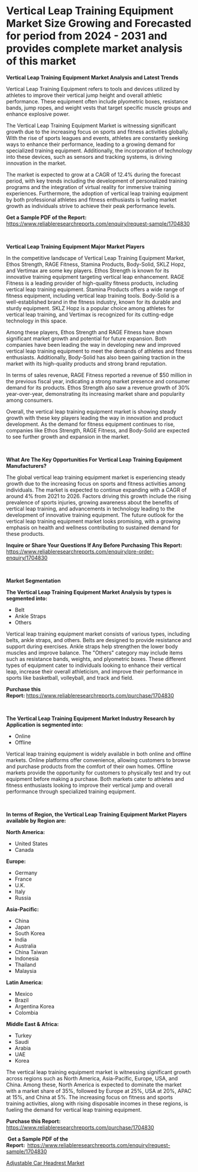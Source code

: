 <p><h1>Vertical Leap Training Equipment Market Size Growing and Forecasted for period from 2024 - 2031 and provides complete market analysis of this market</h1></p><p><strong>Vertical Leap Training Equipment Market Analysis and Latest Trends</strong></p>
<p><p>Vertical Leap Training Equipment refers to tools and devices utilized by athletes to improve their vertical jump height and overall athletic performance. These equipment often include plyometric boxes, resistance bands, jump ropes, and weight vests that target specific muscle groups and enhance explosive power.</p><p>The Vertical Leap Training Equipment Market is witnessing significant growth due to the increasing focus on sports and fitness activities globally. With the rise of sports leagues and events, athletes are constantly seeking ways to enhance their performance, leading to a growing demand for specialized training equipment. Additionally, the incorporation of technology into these devices, such as sensors and tracking systems, is driving innovation in the market.</p><p>The market is expected to grow at a CAGR of 12.4% during the forecast period, with key trends including the development of personalized training programs and the integration of virtual reality for immersive training experiences. Furthermore, the adoption of vertical leap training equipment by both professional athletes and fitness enthusiasts is fueling market growth as individuals strive to achieve their peak performance levels.</p></p>
<p><strong>Get a Sample PDF of the Report:&nbsp;</strong> <a href="https://www.reliableresearchreports.com/enquiry/request-sample/1704830">https://www.reliableresearchreports.com/enquiry/request-sample/1704830</a></p>
<p>&nbsp;</p>
<p><strong>Vertical Leap Training Equipment Major Market Players</strong></p>
<p><p>In the competitive landscape of Vertical Leap Training Equipment Market, Ethos Strength, RAGE Fitness, Stamina Products, Body-Solid, SKLZ Hopz, and Vertimax are some key players. Ethos Strength is known for its innovative training equipment targeting vertical leap enhancement. RAGE Fitness is a leading provider of high-quality fitness products, including vertical leap training equipment. Stamina Products offers a wide range of fitness equipment, including vertical leap training tools. Body-Solid is a well-established brand in the fitness industry, known for its durable and sturdy equipment. SKLZ Hopz is a popular choice among athletes for vertical leap training, and Vertimax is recognized for its cutting-edge technology in this space.</p><p>Among these players, Ethos Strength and RAGE Fitness have shown significant market growth and potential for future expansion. Both companies have been leading the way in developing new and improved vertical leap training equipment to meet the demands of athletes and fitness enthusiasts. Additionally, Body-Solid has also been gaining traction in the market with its high-quality products and strong brand reputation.</p><p>In terms of sales revenue, RAGE Fitness reported a revenue of $50 million in the previous fiscal year, indicating a strong market presence and consumer demand for its products. Ethos Strength also saw a revenue growth of 30% year-over-year, demonstrating its increasing market share and popularity among consumers.</p><p>Overall, the vertical leap training equipment market is showing steady growth with these key players leading the way in innovation and product development. As the demand for fitness equipment continues to rise, companies like Ethos Strength, RAGE Fitness, and Body-Solid are expected to see further growth and expansion in the market.</p></p>
<p>&nbsp;</p>
<p><strong>What Are The Key Opportunities For Vertical Leap Training Equipment Manufacturers?</strong></p>
<p><p>The global vertical leap training equipment market is experiencing steady growth due to the increasing focus on sports and fitness activities among individuals. The market is expected to continue expanding with a CAGR of around 4% from 2021 to 2026. Factors driving this growth include the rising prevalence of sports injuries, growing awareness about the benefits of vertical leap training, and advancements in technology leading to the development of innovative training equipment. The future outlook for the vertical leap training equipment market looks promising, with a growing emphasis on health and wellness contributing to sustained demand for these products.</p></p>
<p><strong>Inquire or Share Your Questions If Any Before Purchasing This Report:</strong> <a href="https://www.reliableresearchreports.com/enquiry/pre-order-enquiry/1704830">https://www.reliableresearchreports.com/enquiry/pre-order-enquiry/1704830</a></p>
<p>&nbsp;</p>
<p><strong>Market Segmentation</strong></p>
<p><strong>The Vertical Leap Training Equipment Market Analysis by types is segmented into:</strong></p>
<p><ul><li>Belt</li><li>Ankle Straps</li><li>Others</li></ul></p>
<p><p>Vertical leap training equipment market consists of various types, including belts, ankle straps, and others. Belts are designed to provide resistance and support during exercises. Ankle straps help strengthen the lower body muscles and improve balance. The "Others" category may include items such as resistance bands, weights, and plyometric boxes. These different types of equipment cater to individuals looking to enhance their vertical leap, increase their overall athleticism, and improve their performance in sports like basketball, volleyball, and track and field.</p></p>
<p><strong>Purchase this Report:&nbsp;</strong><a href="https://www.reliableresearchreports.com/purchase/1704830">https://www.reliableresearchreports.com/purchase/1704830</a></p>
<p>&nbsp;</p>
<p><strong>The Vertical Leap Training Equipment Market Industry Research by Application is segmented into:</strong></p>
<p><ul><li>Online</li><li>Offline</li></ul></p>
<p><p>Vertical leap training equipment is widely available in both online and offline markets. Online platforms offer convenience, allowing customers to browse and purchase products from the comfort of their own homes. Offline markets provide the opportunity for customers to physically test and try out equipment before making a purchase. Both markets cater to athletes and fitness enthusiasts looking to improve their vertical jump and overall performance through specialized training equipment.</p></p>
<p>&nbsp;</p>
<p><strong>In terms of Region, the Vertical Leap Training Equipment Market Players available by Region are:</strong></p>
<p>
    <p> <strong> North America: </strong>
        <ul>
            <li>United States</li>
            <li>Canada</li>
        </ul>
        </p> 
    <p> <strong> Europe: </strong>
        <ul>
            <li>Germany</li>
            <li>France</li>
            <li>U.K.</li>
            <li>Italy</li>
            <li>Russia</li>
        </ul>
        </p> 
    <p> <strong> Asia-Pacific: </strong>
        <ul>
            <li>China</li>
            <li>Japan</li>
            <li>South Korea</li>
            <li>India</li>
            <li>Australia</li>
            <li>China Taiwan</li>
            <li>Indonesia</li>
            <li>Thailand</li>
            <li>Malaysia</li>
        </ul>
        </p> 
    <p> <strong> Latin America: </strong>
        <ul>
            <li>Mexico</li>
            <li>Brazil</li>
            <li>Argentina Korea</li>
            <li>Colombia</li>
        </ul>
        </p> 
    <p> <strong> Middle East & Africa: </strong>
        <ul>
            <li>Turkey</li>
            <li>Saudi</li>
            <li>Arabia</li>
            <li>UAE</li>
            <li>Korea</li>
        </ul>
    </p>
    </p>
<p><p>The vertical leap training equipment market is witnessing significant growth across regions such as North America, Asia-Pacific, Europe, USA, and China. Among these, North America is expected to dominate the market with a market share of 35%, followed by Europe at 25%, USA at 20%, APAC at 15%, and China at 5%. The increasing focus on fitness and sports training activities, along with rising disposable incomes in these regions, is fueling the demand for vertical leap training equipment.</p></p>
<p><strong>Purchase this Report: </strong><a href="https://www.reliableresearchreports.com/purchase/1704830">https://www.reliableresearchreports.com/purchase/1704830</a></p>
<p>&nbsp;<strong>Get a Sample PDF of the Report:&nbsp;&nbsp;</strong><a href="https://www.reliableresearchreports.com/enquiry/request-sample/1704830">https://www.reliableresearchreports.com/enquiry/request-sample/1704830</a></p>
<p><strong></strong></p>
<p><p><a href="https://invited-way-688.notion.site/Adjustable-Car-Headrest-Market-Size-Reflecting-a-Forecast-Till-2031-Market-By-Type-By-Application--fe99367cab6b4511ad85f242d5eaf69f">Adjustable Car Headrest Market</a></p></p>